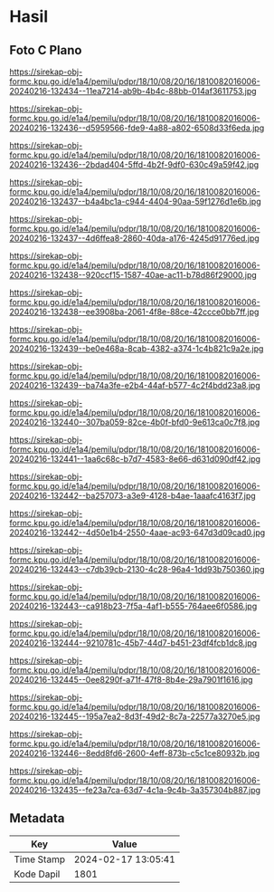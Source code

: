 # Hasil

## Foto C Plano

https://sirekap-obj-formc.kpu.go.id/e1a4/pemilu/pdpr/18/10/08/20/16/1810082016006-20240216-132434--11ea7214-ab9b-4b4c-88bb-014af3611753.jpg

https://sirekap-obj-formc.kpu.go.id/e1a4/pemilu/pdpr/18/10/08/20/16/1810082016006-20240216-132436--d5959566-fde9-4a88-a802-6508d33f6eda.jpg

https://sirekap-obj-formc.kpu.go.id/e1a4/pemilu/pdpr/18/10/08/20/16/1810082016006-20240216-132436--2bdad404-5ffd-4b2f-9df0-630c49a59f42.jpg

https://sirekap-obj-formc.kpu.go.id/e1a4/pemilu/pdpr/18/10/08/20/16/1810082016006-20240216-132437--b4a4bc1a-c944-4404-90aa-59f1276d1e6b.jpg

https://sirekap-obj-formc.kpu.go.id/e1a4/pemilu/pdpr/18/10/08/20/16/1810082016006-20240216-132437--4d6ffea8-2860-40da-a176-4245d91776ed.jpg

https://sirekap-obj-formc.kpu.go.id/e1a4/pemilu/pdpr/18/10/08/20/16/1810082016006-20240216-132438--920ccf15-1587-40ae-ac11-b78d86f29000.jpg

https://sirekap-obj-formc.kpu.go.id/e1a4/pemilu/pdpr/18/10/08/20/16/1810082016006-20240216-132438--ee3908ba-2061-4f8e-88ce-42ccce0bb7ff.jpg

https://sirekap-obj-formc.kpu.go.id/e1a4/pemilu/pdpr/18/10/08/20/16/1810082016006-20240216-132439--be0e468a-8cab-4382-a374-1c4b821c9a2e.jpg

https://sirekap-obj-formc.kpu.go.id/e1a4/pemilu/pdpr/18/10/08/20/16/1810082016006-20240216-132439--ba74a3fe-e2b4-44af-b577-4c2f4bdd23a8.jpg

https://sirekap-obj-formc.kpu.go.id/e1a4/pemilu/pdpr/18/10/08/20/16/1810082016006-20240216-132440--307ba059-82ce-4b0f-bfd0-9e613ca0c7f8.jpg

https://sirekap-obj-formc.kpu.go.id/e1a4/pemilu/pdpr/18/10/08/20/16/1810082016006-20240216-132441--1aa6c68c-b7d7-4583-8e66-d631d090df42.jpg

https://sirekap-obj-formc.kpu.go.id/e1a4/pemilu/pdpr/18/10/08/20/16/1810082016006-20240216-132442--ba257073-a3e9-4128-b4ae-1aaafc4163f7.jpg

https://sirekap-obj-formc.kpu.go.id/e1a4/pemilu/pdpr/18/10/08/20/16/1810082016006-20240216-132442--4d50e1b4-2550-4aae-ac93-647d3d09cad0.jpg

https://sirekap-obj-formc.kpu.go.id/e1a4/pemilu/pdpr/18/10/08/20/16/1810082016006-20240216-132443--c7db39cb-2130-4c28-96a4-1dd93b750360.jpg

https://sirekap-obj-formc.kpu.go.id/e1a4/pemilu/pdpr/18/10/08/20/16/1810082016006-20240216-132443--ca918b23-7f5a-4af1-b555-764aee6f0586.jpg

https://sirekap-obj-formc.kpu.go.id/e1a4/pemilu/pdpr/18/10/08/20/16/1810082016006-20240216-132444--9210781c-45b7-44d7-b451-23df4fcb1dc8.jpg

https://sirekap-obj-formc.kpu.go.id/e1a4/pemilu/pdpr/18/10/08/20/16/1810082016006-20240216-132445--0ee8290f-a71f-47f8-8b4e-29a7901f1616.jpg

https://sirekap-obj-formc.kpu.go.id/e1a4/pemilu/pdpr/18/10/08/20/16/1810082016006-20240216-132445--195a7ea2-8d3f-49d2-8c7a-22577a3270e5.jpg

https://sirekap-obj-formc.kpu.go.id/e1a4/pemilu/pdpr/18/10/08/20/16/1810082016006-20240216-132446--8edd8fd6-2600-4eff-873b-c5c1ce80932b.jpg

https://sirekap-obj-formc.kpu.go.id/e1a4/pemilu/pdpr/18/10/08/20/16/1810082016006-20240216-132435--fe23a7ca-63d7-4c1a-9c4b-3a357304b887.jpg


## Metadata

| Key        | Value               |
| ---------- | ------------------- |
| Time Stamp | 2024-02-17 13:05:41 |
| Kode Dapil | 1801                |



